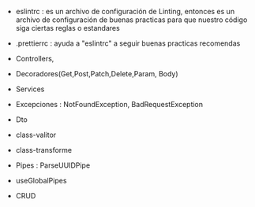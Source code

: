 - eslintrc : es un archivo de configuración de Linting, entonces es un archivo de configuración de buenas practicas para que nuestro código siga ciertas reglas o estandares

- .prettierrc : ayuda a "eslintrc" a seguir buenas practicas recomendas

- Controllers, 
- Decoradores(Get,Post,Patch,Delete,Param, Body)
- Services
- Excepciones : NotFoundException, BadRequestException
- Dto 
- class-valitor
- class-transforme
- Pipes : ParseUUIDPipe 
- useGlobalPipes
- CRUD